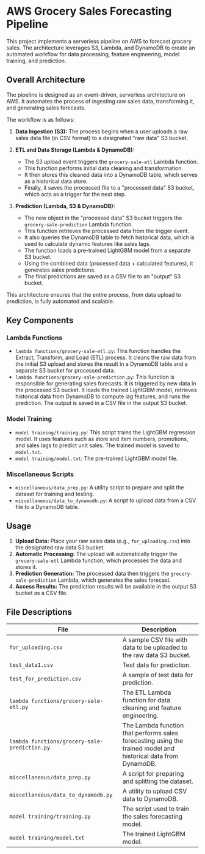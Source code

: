 # AWS Grocery Sales Forecasting Pipeline

This project implements a serverless pipeline on AWS to forecast grocery sales. The architecture leverages S3, Lambda, and DynamoDB to create an automated workflow for data processing, feature engineering, model training, and prediction.

## Overall Architecture

The pipeline is designed as an event-driven, serverless architecture on AWS. It automates the process of ingesting raw sales data, transforming it, and generating sales forecasts.

The workflow is as follows:

1.  **Data Ingestion (S3):** The process begins when a user uploads a raw sales data file (in CSV format) to a designated "raw data" S3 bucket.

2.  **ETL and Data Storage (Lambda & DynamoDB):**
    *   The S3 upload event triggers the `grocery-sale-etl` Lambda function.
    *   This function performs initial data cleaning and transformation.
    *   It then stores this cleaned data into a DynamoDB table, which serves as a historical data store.
    *   Finally, it saves the processed file to a "processed data" S3 bucket, which acts as a trigger for the next step.

3.  **Prediction (Lambda, S3 & DynamoDB):**
    *   The new object in the "processed data" S3 bucket triggers the `grocery-sale-prediction` Lambda function.
    *   This function retrieves the processed data from the trigger event.
    *   It also queries the DynamoDB table to fetch historical data, which is used to calculate dynamic features like sales lags.
    *   The function loads a pre-trained LightGBM model from a separate S3 bucket.
    *   Using the combined data (processed data + calculated features), it generates sales predictions.
    *   The final predictions are saved as a CSV file to an "output" S3 bucket.

This architecture ensures that the entire process, from data upload to prediction, is fully automated and scalable.

## Key Components

### Lambda Functions

*   `lambda functions/grocery-sale-etl.py`: This function handles the Extract, Transform, and Load (ETL) process. It cleans the raw data from the initial S3 upload and stores the result in a DynamoDB table and a separate S3 bucket for processed data.
*   `lambda functions/grocery-sale-prediction.py`: This function is responsible for generating sales forecasts. It is triggered by new data in the processed S3 bucket. It loads the trained LightGBM model, retrieves historical data from DynamoDB to compute lag features, and runs the prediction. The output is saved in a CSV file in the output S3 bucket.

### Model Training

*   `model training/training.py`: This script trains the LightGBM regression model. It uses features such as store and item numbers, promotions, and sales lags to predict unit sales. The trained model is saved to `model.txt`.
*   `model training/model.txt`: The pre-trained LightGBM model file.

### Miscellaneous Scripts

*   `miscellaneous/data_prep.py`: A utility script to prepare and split the dataset for training and testing.
*   `miscellaneous/data_to_dynamodb.py`: A script to upload data from a CSV file to a DynamoDB table.

## Usage

1.  **Upload Data:** Place your raw sales data (e.g., `for_uploading.csv`) into the designated raw data S3 bucket.
2.  **Automatic Processing:** The upload will automatically trigger the `grocery-sale-etl` Lambda function, which processes the data and stores it.
3.  **Prediction Generation:** The processed data then triggers the `grocery-sale-prediction` Lambda, which generates the sales forecast.
4.  **Access Results:** The prediction results will be available in the output S3 bucket as a CSV file.

## File Descriptions

| File                                           | Description                                                                                             |
| ---------------------------------------------- | ------------------------------------------------------------------------------------------------------- |
| `for_uploading.csv`                            | A sample CSV file with data to be uploaded to the raw data S3 bucket.                                   |
| `test_data1.csv`                               | Test data for prediction.                                                                               |
| `test_for_prediction.csv`                      | A sample of test data for prediction.                                                                   |
| `lambda functions/grocery-sale-etl.py`         | The ETL Lambda function for data cleaning and feature engineering.                                      |
| `lambda functions/grocery-sale-prediction.py`  | The Lambda function that performs sales forecasting using the trained model and historical data from DynamoDB. |
| `miscellaneous/data_prep.py`                   | A script for preparing and splitting the dataset.                                                       |
| `miscellaneous/data_to_dynamodb.py`            | A utility to upload CSV data to DynamoDB.                                                               |
| `model training/training.py`                   | The script used to train the sales forecasting model.                                                   |
| `model training/model.txt`                     | The trained LightGBM model.                                                                             |
